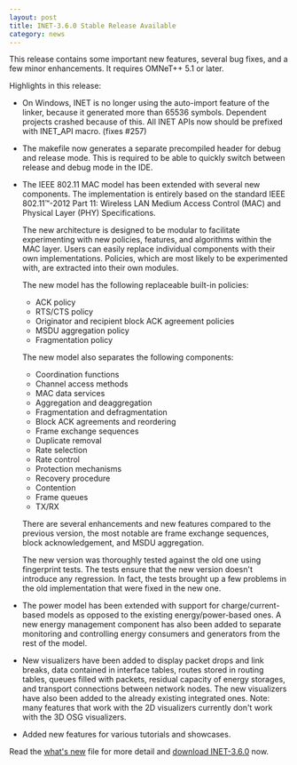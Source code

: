 ```yaml
---
layout: post
title: INET-3.6.0 Stable Release Available
category: news
---
```


This release contains some important new features, several bug fixes, and a few
minor enhancements. It requires OMNeT++ 5.1 or later.

Highlights in this release:

- On Windows, INET is no longer using the auto-import feature of the linker, because
  it generated more than 65536 symbols. Dependent projects crashed because of this.
  All INET APIs now should be prefixed with INET_API macro. (fixes #257)

- The makefile now generates a separate precompiled header for debug and release mode.
  This is required to be able to quickly switch between release and debug mode in the IDE.

- The IEEE 802.11 MAC model has been extended with several new components. The
  implementation is entirely based on the standard IEEE 802.11™-2012 Part 11:
  Wireless LAN Medium Access Control (MAC) and Physical Layer (PHY) Specifications.

  The new architecture is designed to be modular to facilitate experimenting
  with new policies, features, and algorithms within the MAC layer. Users can
  easily replace individual components with their own implementations. Policies,
  which are most likely to be experimented with, are extracted into their own modules.

  The new model has the following replaceable built-in policies:
    - ACK policy
    - RTS/CTS policy
    - Originator and recipient block ACK agreement policies
    - MSDU aggregation policy
    - Fragmentation policy

  The new model also separates the following components:
    - Coordination functions
    - Channel access methods
    - MAC data services
    - Aggregation and deaggregation
    - Fragmentation and defragmentation
    - Block ACK agreements and reordering
    - Frame exchange sequences
    - Duplicate removal
    - Rate selection
    - Rate control
    - Protection mechanisms
    - Recovery procedure
    - Contention
    - Frame queues
    - TX/RX

  There are several enhancements and new features compared to the previous version, the
  most notable are frame exchange sequences, block acknowledgement, and MSDU
  aggregation.

  The new version was thoroughly tested against the old one using fingerprint
  tests. The tests ensure that the new version doesn't introduce any regression.
  In fact, the tests brought up a few problems in the old implementation that
  were fixed in the new one.

- The power model has been extended with support for charge/current-based models
  as opposed to the existing energy/power-based ones. A new energy management
  component has also been added to separate monitoring and controlling energy
  consumers and generators from the rest of the model.

- New visualizers have been added to display packet drops and link breaks, data
  contained in interface tables, routes stored in routing tables, queues filled
  with packets, residual capacity of energy storages, and transport connections
  between network nodes. The new visualizers have also been added to the already existing
  integrated ones. Note: many features that work with the 2D visualizers currently
  don't work with the 3D OSG visualizers.

- Added new features for various tutorials and showcases.

Read the
[what's new](https://github.com/inet-framework/inet/blob/v3.6.0/WHATSNEW) file for more detail and
[download INET-3.6.0](https://github.com/inet-framework/inet/releases/download/v3.6.0/inet-3.6.0-src.tgz)
now.